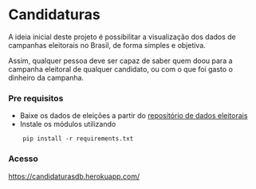 # Candidaturas

A ideia inicial deste projeto é possibilitar a visualização dos dados de campanhas eleitorais no Brasil, de forma simples e objetiva. 

Assim, qualquer pessoa deve ser capaz de saber quem doou para a campanha eleitoral de qualquer candidato, ou com o que foi gasto o dinheiro da campanha.


### Pre requisitos

* Baixe os dados de eleições a partir do [repositório de dados eleitorais](http://www.tse.jus.br/eleicoes/estatisticas/repositorio-de-dados-eleitorais)
* Instale os módulos utilizando 
```
    pip install -r requirements.txt
```

### Acesso
https://candidaturasdb.herokuapp.com/
